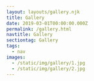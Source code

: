 ```yaml
---
layout: layouts/gallery.njk
title: Gallery
date: 2019-03-01T00:00:00.000Z
permalink: /gallery.html
navtitle: Gallery
sectiontag: Gallery
tags:
  - nav
images:
  - /static/img/gallery/1.jpg
  - /static/img/gallery/2.jpg
---
```


